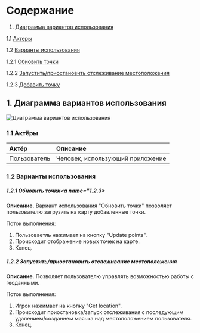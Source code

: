 # Содержание
1. [Диаграмма вариантов использования](#1)

1.1 [Актеры](#1.1)

1.2 [Варианты использования](#1.2)

1.2.1 [Обновить точки](#1.2.1)

1.2.2 [Запустить/приостановить отслеживание  местоположения](#1.2.2)

1.2.3 [Добавить точку](#1.2.3)
    
    
## 1. Диаграмма вариантов использования<a name="1"></a> 

![Диаграмма вариантов использования](https://github.com/NikitaKapitanov750503/NaviSport/blob/master/%D0%94%D0%B8%D0%B0%D0%B3%D1%80%D0%B0%D0%BC%D0%BC%D1%8B/Use%20case/UseCaseDiagram.jpg)


### 1.1 Актёры<a name="1.1"></a>

| Актёр | Описание |
|:--|:--|
| Пользователь | Человек, использующий приложение |

### 1.2 Варианты использования<a name="1.2"></a>

##### 1.2.1 Обновить точки<a name="1.2.3></a>
**Описание.** Вариант использования "Обновить точки" позволяет пользователю загрузить на карту добавленные точки.

Поток выполнения:
1. Пользоваетль нажимает на кнопку "Update points".
2. Происходит отображение новых точек на карте.
3. Конец.

##### 1.2.2 Запустить/приостановить отслеживание местоположения<a name="1.2.2"></a>
**Описание.** Позволяет пользователю управлять возможностью работы с геоданными.

Поток выполнения:
1. Игрок нажимает на кнопку "Get location".
2. Происходит приостановка/запуск отслеживания с последующим удалением/созданием маячка над местоположением пользователя.
3. Конец.
